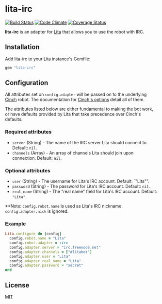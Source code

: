 # lita-irc

[![Build Status](https://travis-ci.org/jimmycuadra/lita-irc.png)](https://travis-ci.org/jimmycuadra/lita-irc)
[![Code Climate](https://codeclimate.com/github/jimmycuadra/lita-irc.png)](https://codeclimate.com/github/jimmycuadra/lita-irc)
[![Coverage Status](https://coveralls.io/repos/jimmycuadra/lita-irc/badge.png)](https://coveralls.io/r/jimmycuadra/lita-irc)

**lita-irc** is an adapter for [Lita](https://github.com/jimmycuadra/lita) that allows you to use the robot with IRC.

## Installation

Add lita-irc to your Lita instance's Gemfile:

``` ruby
gem "lita-irc"
```

## Configuration

All attributes set on `config.adapter` will be passed on to the underlying [Cinch](https://github.com/cinchrb/cinch) robot. The documentation for [Cinch's options](http://rubydoc.info/github/cinchrb/cinch/file/docs/bot_options.md) detail all of them.

The attributes listed below are either fundamental to making the bot work, or have defaults provided by Lita that take precedence over Cinch's defaults.

### Required attributes

* `server` (String) - The name of the IRC server Lita should connect to. Default: `nil`.
* `channels` (Array<String>) - An array of channels Lita should join upon connection. Default: `nil`.

### Optional attributes

* `user` (String) - The username for Lita's IRC account. Default: `"Lita"".
* `password` (String) - The password for Lita's IRC account. Default: `nil`.
* `real_name` (String) - The "real name" field for Lita's IRC account. Default: `"Lita"`.

**Note: `config.robot.name` is used as Lita's IRC nickname. `config.adapter.nick` is ignored.

### Example

``` ruby
Lita.configure do |config|
  config.robot.name = "Lita"
  config.robot.adapter = :irc
  config.adapter.server = "irc.freenode.net"
  config.adapter.channels = ["#litabot"]
  config.adapter.user = "Lita"
  config.adapter.real_name = "Lita"
  config.adapter.password = "secret"
end
```

## License

[MIT](http://opensource.org/licenses/MIT)
